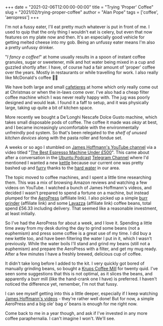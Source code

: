 +++
date = "2021-02-06T12:00:00-00:00"
title = "Trying 'Proper' Coffee"
slug = "2021/02/trying-proper-coffee"
author = "Alan Pope"
tags = ['coffee', 'aeropress']
+++

I'm not a fussy eater, I'll eat pretty much whatever is put in front of me. I used to quip that the only thing I wouldn't eat is celery, but even that now features on my plate now and then. It's an especially good vehicle for getting melted cheese into my gob. Being an unfussy eater means I'm also a pretty unfussy drinker. 

"*I fancy a coffee!*" at home usually results in a spoon of instant coffee granules, sugar or sweetener, milk and hot water being mixed in a cup and guzzled shortly after. I have, of course had a fair amount of 'proper' coffee over the years. Mostly in restaurants or while travelling for work. I also really like McDonald's coffee 🤷‍♂️

We have both large and small [cafetieres](https://en.wikipedia.org/wiki/French_press) at home which only really come out at Christmas or when the in-laws come over. I've also had a cheap filter coffee machine which I was never really happy with. The jug was poorly designed and would leak. I found it a faff to setup, and it was physically large, taking up quite a bit of kitchen space.

More recently we bought a De'Longhi Nescafe Dolce Gusto machine, which takes small disposable pods of coffee. The coffee it made was *okay* at best, and I became increasingly uncomfortable with the environmentally unfreindly pod system. So that's been relegated to the *shelf of unused kitchen devices* along with the pasta roller and fondue set.

A weeks or so ago I stumbled on [James Hoffmann's YouTube channel](https://www.youtube.com/channel/UCMb0O2CdPBNi-QqPk5T3gsQ) via a video titled "[The Best Espresso Machine Under £500](https://www.youtube.com/watch?v=7HIGdYy5of4)". This came about after a conversation in the [Ubuntu Podcast](https://ubuntupodcast.org/) [Telegram Channel](https://ubuntupodcast.org/telegram) where I'd mentioned I wanted a new [kettle](https://en.wikipedia.org/wiki/Kettle) because our current one was pretty bashed up and [furry](https://en.wikipedia.org/wiki/Limescale) thanks to the [hard water](https://en.wikipedia.org/wiki/Hard_water) in our area.

The topic moved to coffee machines, and I spent a little time researching them. This was a mix of browsing Amazon reviews and watching a few videos on YouTube. I watched a bunch of James Hoffmann's videos, and decided I wasn't prepared to spend a fortune on a machine, but instead plumped for the [AeroPress](https://geni.us/Z6KlD) (affiliate link). I also picked up a simple [burr grinder](https://geni.us/I0Jv6UM) (affiliate link) and some [Lavazza](https://geni.us/15brRH9) (affiliate link) coffee beans, total spend £56.33 including delivery. That seemed like a reasonable investment, at least initially.

So I've had the AeroPress for about a week, and I love it. Spending a little time away from my desk during the day to grind some beans (not a euphemism) and press some coffee is a great use of my time. I did buy a new kettle too, and have been filtering the water I put in it, which I wasn't previously. While the water boils I'll stand and grind my beans (still not a euphemism) and prepare the AeroPress with a filter, and get my mug ready. After a few minutes I have a freshly brewed, delicious cup of coffee.

It didn't take long before I added to the kit. I very quickly got bored of manually grinding beans, so bought a [Krups Coffee Mill](https://geni.us/Uyu5A) for twenty quid. I've seen some suggestions that this is not optimal, as it slices the beans, and apparently a burr mill (like the hand-crank one I have) is preferred. I haven't noticed the difference yet, remember, I'm not that fussy.

I can see myself getting into this a little deeper, especially if I keep watching [James Hoffmann's videos](https://www.youtube.com/channel/UCMb0O2CdPBNi-QqPk5T3gsQ) - they're rather well done! But for now, a simple AeroPress and a big ole' bag o' beans is enough for me right now.

Come back to me in a year though, and ask if I've invested in any more coffee paraphernalia. I can't imagine I won't. We'll see.


